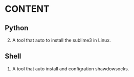 # CONTENT
## Python
2. A tool that auto to install the sublime3 in Linux.
## Shell
1. A tool that auto install and configration shawdowsocks.
